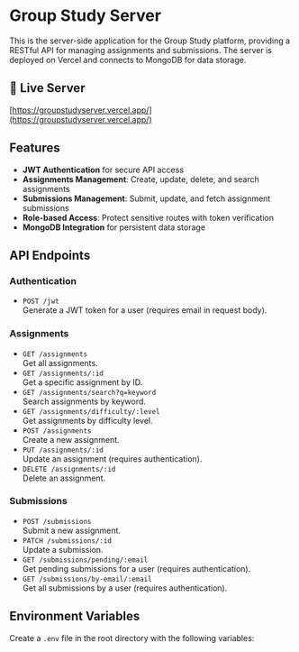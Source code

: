 # Group Study Server

This is the server-side application for the Group Study platform, providing a RESTful API for managing assignments and submissions. The server is deployed on Vercel and connects to MongoDB for data storage.

## 🚀 Live Server

[https://groupstudyserver.vercel.app/](https://groupstudyserver.vercel.app/)

## Features

- **JWT Authentication** for secure API access
- **Assignments Management**: Create, update, delete, and search assignments
- **Submissions Management**: Submit, update, and fetch assignment submissions
- **Role-based Access**: Protect sensitive routes with token verification
- **MongoDB Integration** for persistent data storage

## API Endpoints

### Authentication

- `POST /jwt`  
  Generate a JWT token for a user (requires email in request body).

### Assignments

- `GET /assignments`  
  Get all assignments.
- `GET /assignments/:id`  
  Get a specific assignment by ID.
- `GET /assignments/search?q=keyword`  
  Search assignments by keyword.
- `GET /assignments/difficulty/:level`  
  Get assignments by difficulty level.
- `POST /assignments`  
  Create a new assignment.
- `PUT /assignments/:id`  
  Update an assignment (requires authentication).
- `DELETE /assignments/:id`  
  Delete an assignment.

### Submissions

- `POST /submissions`  
  Submit a new assignment.
- `PATCH /submissions/:id`  
  Update a submission.
- `GET /submissions/pending/:email`  
  Get pending submissions for a user (requires authentication).
- `GET /submissions/by-email/:email`  
  Get all submissions by a user (requires authentication).

## Environment Variables

Create a `.env` file in the root directory with the following variables:
